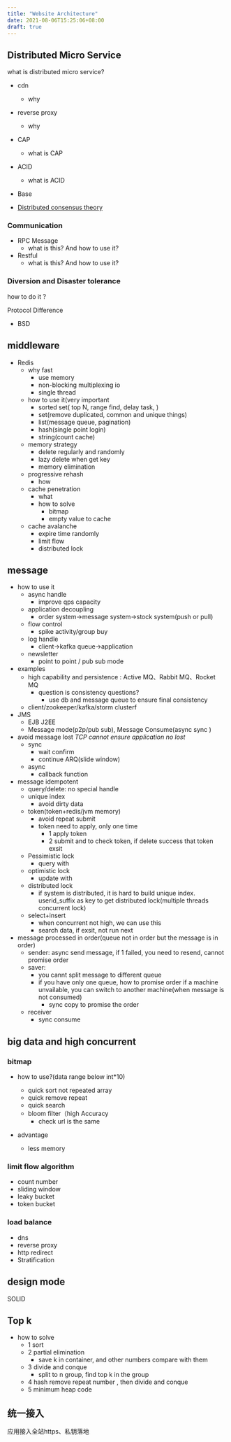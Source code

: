 ```yaml
---
title: "Website Architecture"
date: 2021-08-06T15:25:06+08:00
draft: true
---
```


## Distributed Micro Service
what is distributed micro service?

* cdn
  * why
* reverse proxy
  * why

* CAP
  * what is CAP
* ACID
  * what is ACID
* Base
* [Distributed consensus theory](http://thesecretlivesofdata.com/raft/)

### Communication

* RPC Message
  * what is this? And how to use it?
* Restful
  * what is this? And how to use it?

### Diversion and Disaster tolerance

how to do it ? 

Protocol Difference

* BSD

## middleware

* Redis
  * why fast
    * use memory
    * non-blocking multiplexing io
    * single thread
  * how to use it(very important
    * sorted set( top N, range find, delay task, )
    * set(remove duplicated, common and unique things)
    * list(message queue, pagination)
    * hash(single point login)
    * string(count cache)
  * memory strategy
    * delete regularly and randomly
    * lazy delete when get key
    * memory elimination
  * progressive rehash
    * how
  * cache penetration
    * what
    * how to solve
      * bitmap
      * empty value to cache
  * cache avalanche
    * expire time randomly
    * limit flow
    * distributed lock

## message

* how to use it
  * async handle
    * improve qps capacity
  * application decoupling
    * order system->message system->stock system(push or pull)
  * flow control
    * spike activity/group buy
  * log handle
    * client->kafka queue->application
  * newsletter
    * point to point / pub sub mode
* examples
  * high capability and persistence : Active MQ、Rabbit MQ、Rocket MQ
    * question is consistency questions?
      * use db and message queue to ensure final consistency
  * client/zookeeper/kafka/storm clusterf
* JMS
  * EJB J2EE
  * Message mode(p2p/pub sub), Message Consume(async sync )
* avoid message lost
  *TCP cannot ensure application no lost*
  * sync
    * wait confirm
    * continue ARQ(slide window)
  * async
    * callback function
* message idempotent
  * query/delete: no special handle
  * unique index
    * avoid dirty data
  * token(token+redis/jvm memory)
    * avoid repeat submit
    * token need to apply, only one time
      * 1 apply token
      * 2 submit and to check token, if delete success that token exsit
  * Pessimistic lock
    * query with
  * optimistic lock
    * update with
  * distributed lock
    * if system is distributed, it is hard to build unique index. userid_suffix as key to get distributed lock(multiple threads concurrent lock)
  * select+insert
    * when concurrent not high, we can use this
    * search data, if exsit, not run next
* message processed in order(queue not in order but the message is in order)
  * sender: async send message, if 1 failed, you need to resend, cannot promise order
  * saver: 
    * you cannt split message to different queue
    * if you have only one queue, how to promise order if a machine unvailable, you can switch to another machine(when message is not consumed)
      * sync copy to promise the order
  * receiver
    * sync consume

## big data and high concurrent
### bitmap

* how to use?(data range below int*10)
  * quick sort not repeated array
  * quick remove repeat
  * quick search
  * bloom filter（high Accuracy
    * check url is the same

* advantage
  * less memory

### limit flow algorithm

* count number
* sliding window
* leaky bucket 
* token bucket

### load balance

* dns 
* reverse proxy
* http redirect
* Stratification
  
## design mode

SOLID

## Top k

* how to solve
  * 1 sort
  * 2 partial elimination
    * save k in container, and other numbers compare with them
  * 3 divide and conque
    * split to n group, find top k in the group
  * 4 hash remove repeat number , then divide and conque
  * 5 minimum heap
  code

## 统一接入

应用接入全站https、私钥落地
